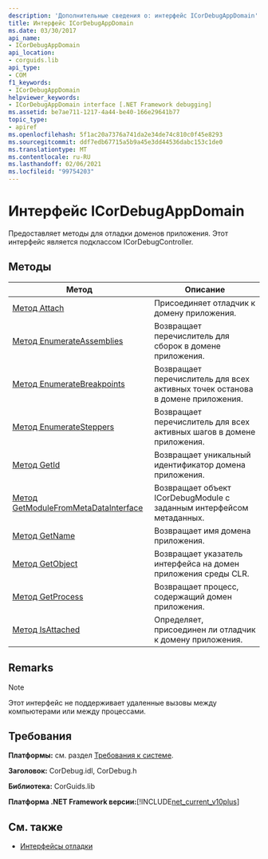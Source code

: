 ```yaml
---
description: 'Дополнительные сведения о: интерфейс ICorDebugAppDomain'
title: Интерфейс ICorDebugAppDomain
ms.date: 03/30/2017
api_name:
- ICorDebugAppDomain
api_location:
- corguids.lib
api_type:
- COM
f1_keywords:
- ICorDebugAppDomain
helpviewer_keywords:
- ICorDebugAppDomain interface [.NET Framework debugging]
ms.assetid: be7ae711-1217-4a44-be40-166e29641b77
topic_type:
- apiref
ms.openlocfilehash: 5f1ac20a7376a741da2e34de74c810c0f45e8293
ms.sourcegitcommit: ddf7edb67715a5b9a45e3dd44536dabc153c1de0
ms.translationtype: MT
ms.contentlocale: ru-RU
ms.lasthandoff: 02/06/2021
ms.locfileid: "99754203"
---
```

# <a name="icordebugappdomain-interface"></a>Интерфейс ICorDebugAppDomain

Предоставляет методы для отладки доменов приложения. Этот интерфейс является подклассом ICorDebugController.  
  
## <a name="methods"></a>Методы  
  
|Метод|Описание|  
|------------|-----------------|  
|[Метод Attach](icordebugappdomain-attach-method.md)|Присоединяет отладчик к домену приложения.|  
|[Метод EnumerateAssemblies](icordebugappdomain-enumerateassemblies-method.md)|Возвращает перечислитель для сборок в домене приложения.|  
|[Метод EnumerateBreakpoints](icordebugappdomain-enumeratebreakpoints-method.md)|Возвращает перечислитель для всех активных точек останова в домене приложения.|  
|[Метод EnumerateSteppers](icordebugappdomain-enumeratesteppers-method.md)|Возвращает перечислитель для всех активных шагов в домене приложения.|  
|[Метод GetId](icordebugappdomain-getid-method.md)|Возвращает уникальный идентификатор домена приложения.|  
|[Метод GetModuleFromMetaDataInterface](icordebugappdomain-getmodulefrommetadatainterface-method.md)|Возвращает объект ICorDebugModule с заданным интерфейсом метаданных.|  
|[Метод GetName](icordebugappdomain-getname-method.md)|Возвращает имя домена приложения.|  
|[Метод GetObject](icordebugappdomain-getobject-method.md)|Возвращает указатель интерфейса на домен приложения среды CLR.|  
|[Метод GetProcess](icordebugappdomain-getprocess-method.md)|Возвращает процесс, содержащий домен приложения.|  
|[Метод IsAttached](icordebugappdomain-isattached-method.md)|Определяет, присоединен ли отладчик к домену приложения.|  
  
## <a name="remarks"></a>Remarks  
  
> [!NOTE]
> Этот интерфейс не поддерживает удаленные вызовы между компьютерами или между процессами.  
  
## <a name="requirements"></a>Требования  

 **Платформы:** см. раздел [Требования к системе](../../get-started/system-requirements.md).  
  
 **Заголовок:** CorDebug.idl, CorDebug.h  
  
 **Библиотека:** CorGuids.lib  
  
 **Платформа .NET Framework версии:**[!INCLUDE[net_current_v10plus](../../../../includes/net-current-v10plus-md.md)]  
  
## <a name="see-also"></a>См. также

- [Интерфейсы отладки](debugging-interfaces.md)
